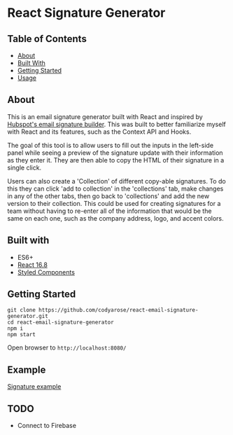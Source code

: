 # React Signature Generator

## Table of Contents
+ [About](#about)
+ [Built With](#built_with)
+ [Getting Started](#getting_started)
+ [Usage](#usage)

## About <a name="about"></a>
This is an email signature generator built with React and inspired by [Hubspot's email signature builder](https://www.hubspot.com/email-signature-generator). This was built to better familiarize myself with React and its features, such as the Context API and Hooks.

The goal of this tool is to allow users to fill out the inputs in the left-side panel while seeing a preview of the signature update with their information as they enter it. They are then able to copy the HTML of their signature in a single click.

Users can also create a 'Collection' of different copy-able signatures. To do this they can click 'add to collection' in the 'collections' tab, make changes in any of the other tabs, then go back to 'collections' and add the new version to their collection. This could be used for creating signatures for a team without having to re-enter all of the information that would be the same on each one, such as the company address, logo, and accent colors.

## Built with <a name="built_with"></a>
+ ES6+
+ [React 16.8](https://reactjs.org/)
+ [Styled Components](https://www.styled-components.com/)

## Getting Started <a name="getting_started"></a>
```
git clone https://github.com/codyarose/react-email-signature-generator.git
cd react-email-signature-generator
npm i
npm start
```
Open browser to `http://localhost:8080/`

## Example
[Signature example](example.html)

## TODO
+ Connect to Firebase
